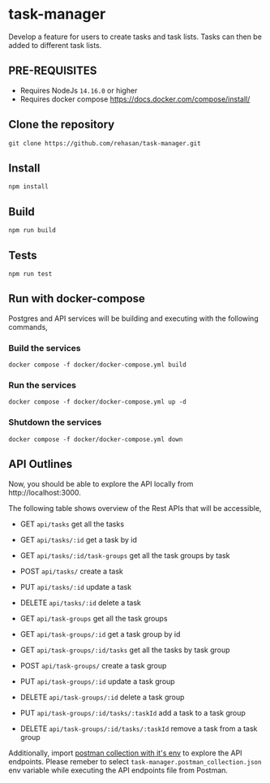 # task-manager

Develop a feature for users to create tasks and task lists. Tasks can then be added to different task lists.

## PRE-REQUISITES

- Requires NodeJs `14.16.0` or higher
- Requires docker compose https://docs.docker.com/compose/install/

## Clone the repository

    git clone https://github.com/rehasan/task-manager.git

## Install

    npm install

## Build

    npm run build
  
## Tests

    npm run test

## Run with docker-compose

Postgres and API services will be building and executing with the following commands,

### Build the services

    docker compose -f docker/docker-compose.yml build

### Run the services

    docker compose -f docker/docker-compose.yml up -d

### Shutdown the services

    docker compose -f docker/docker-compose.yml down

## API Outlines

Now, you should be able to explore the API locally from http://localhost:3000.

The following table shows overview of the Rest APIs that will be accessible,

- GET     `api/tasks`	                        get all the tasks
- GET     `api/tasks/:id`                       get a task by id
- GET     `api/tasks/:id/task-groups`	        get all the task groups by task
- POST    `api/tasks/`                          create a task
- PUT     `api/tasks/:id`                       update a task
- DELETE  `api/tasks/:id`                       delete a task

- GET     `api/task-groups`	                    get all the task groups
- GET     `api/task-groups/:id`                 get a task group by id
- GET     `api/task-groups/:id/tasks`	        get all the tasks by task group
- POST    `api/task-groups/`                    create a task group
- PUT     `api/task-groups/:id`                 update a task group
- DELETE  `api/task-groups/:id`                 delete a task group

- PUT     `api/task-groups/:id/tasks/:taskId`   add a task to a task group
- DELETE  `api/task-groups/:id/tasks/:taskId`   remove a task from a task group

Additionally, import [postman collection with it's env](./.postman) to explore the API endpoints. Please remeber to select `task-manager.postman_collection.json` env variable while executing the API endpoints file from Postman.
